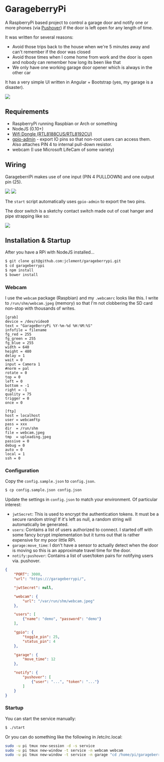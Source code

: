 # GarageberryPi

A RaspberryPi based project to control a garage door and notify one or more phones (via [Pushover](http://pushover.net)) if the door is left open for any length of time.

It was written for several reasons:

* Avoid those trips back to the house when we're 5 minutes away and can't remember if the door was closed
* Avoid those times when I come home from work and the door is open and nobody can remember how long its been like that
* We only have one working garage door opener which is always in the other car

It has a very simple UI written in Angular + Bootstrap (yes, my garage is a disaster).

<img src="http://d.pr/i/xBH3+">

## Requirements

* RaspberryPi running Raspbian or Arch or something
* NodeJS (0.10+)
* [Wifi Dongle (RTL8188CUS/RTL8192CU)](http://www.ebay.com/itm/230973235744) 
* [gpio-admin](http://quick2wire.com/safe-controlled-access-to-gpio-on-the-raspberry-pi/) - export IO pins so that non-root users can access them.  Also attaches PIN 4 to internal pull-down resistor.
* webcam (I use Microsoft LifeCam of some variety)

## Wiring

GarageberriPi makes use of one input (PIN 4 PULLDOWN) and one output pin (25).

<img src="http://d.pr/i/d6Jt+">

<img src="http://d.pr/i/6pxp+">

The `start` script automatically uses `gpio-admin` to export the two pins.

The door switch is a sketchy contact switch made out of coat hanger and pipe strapping like so:

<img src="http://d.pr/i/8m51+">

## Installation & Startup

After you have a RPi with NodeJS installed...

```sh 
$ git clone git@github.com:jclement/garageberrypi.git
$ cd garageberrypi
$ npm install
$ bower install
```

### Webcam

I use the `webcam` package (Raspbian) and my `.webcamrc` looks like this.  I write to `/run/shm/webcam.jpeg` (memory) so that I'm not clobbering the SD card non-stop with thousands of writes.

```
[grab]
device = /dev/video0
text = "GarageBerryPi %Y-%m-%d %H:%M:%S"
infofile = filename
fg_red = 255
fg_green = 255
fg_blue = 255
width = 640
height = 480
delay = 1
wait = 0
input = Camera 1
#norm = pal
rotate = 0
top = 0
left = 0
bottom = -1
right = -1
quality = 75
trigger = 0
once = 0

[ftp]
host = localhost
user = webcamftp
pass = xxx
dir  = /run/shm
file = webcam.jpeg
tmp  = uploading.jpeg
passive = 0
debug = 0
auto = 0
local = 1
ssh = 0
```

### Configuration

Copy the `config.sample.json` to `config.json`.

```sh 
$ cp config.sample.json config.json
```

Update the settings in `config.json` to match your environment.  Of particular interest:

* `jwtSecret`: This is used to encrypt the authentication tokens.  It must be a secure random string!  If it's left as null, a random string will automatically be generated.
* `users`: Contains a list of users authorized to connect.  I started off with some fancy bcrypt implementation but it turns out that is rather expensive for my poor little RPi.
* `garage:move_time`: I don't have a sensor to actually detect when the door is moving so this is an approximate travel time for the door.
* `notify:pushover`: Contains a list of user/token pairs for notifying users via. pushover.

```json
{
    "PORT": 3000,
    "url": "https:///garageberrypi/",

    "jwtSecret": null,

    "webcam": {
        "url": "/var/run/shm/webcam.jpeg"
    },

    "users": [
        {"name": "demo", "password": "demo"}
    ],

    "gpio": {
        "toggle_pin": 25,
        "status_pin": 4
    },

    "garage": {
        "move_time": 12
    },

    "notify": {
        "pushover": [
            {"user": "...", "token": "..."}
        ]
    }
}

```

### Startup

You can start the service manually:

```sh 
$ ./start
```

Or you can do something like the following in /etc/rc.local:

```sh
sudo -u pi tmux new-session -d -s service
sudo -u pi tmux new-window -t service -n webcam webcam
sudo -u pi tmux new-window -t service -n garage "cd /home/pi/garageberrypi && ./start"
```




